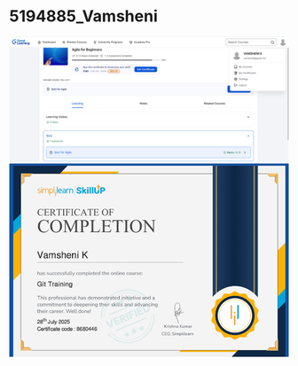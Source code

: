 # 5194885_Vamsheni
![Agile_Certificate](SDLC/5194885_AGILE.png)
![GIT_Certificate](GIT/5194885_GIT.png)